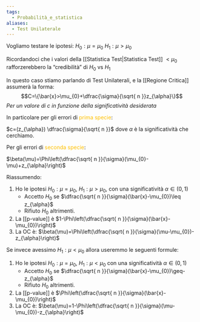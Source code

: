 ```yaml
---
tags:
  - Probabilità_e_statistica
aliases:
  - Test Unilaterale
---
```


Vogliamo testare le ipotesi:
$H_{0}:\mu=\mu_{0}$
$H_{1}:\mu>\mu_{0}$

Ricordandoci che i valori della [[Statistica Test|Statistica Test]] $<\mu_{0}$ rafforzerebbero la “credibilità” di $H_{0}$ vs $H_{1}$

In questo caso stiamo parlando di Test Unilaterali, e la [[Regione Critica]] assumerà la forma:
$$C=\{\bar{x}>\mu_{0}+\dfrac{\sigma}{\sqrt{ n }}z_{\alpha}\}$$
*Per un valore di c in funzione della significatività desiderata*

In particolare per gli errori di <font color="#ffc000">prima specie</font>:

$c=(z_{\alpha}) \dfrac{\sigma}{\sqrt{ n }}$ dove $\alpha$ è la significatività che cerchiamo.

Per gli errori di <font color="#ffc000">seconda specie</font>:

$\beta(\mu)=\Phi\left(\dfrac{\sqrt{ n }}{\sigma}(\mu_{0}-\mu)+z_{\alpha}\right)$

Riassumendo:

1. Ho le ipotesi $H_{0}:\mu=\mu_{0}$, $H_{1}:\mu>\mu_{0}$, con una significatività $\alpha\in(0,1)$
	- Accetto $H_{0}$ se $\dfrac{\sqrt{ n }}{\sigma}(\bar{x}-\mu_{0})\leq z_{\alpha}$
	- Rifiuto $H_{0}$ altrimenti.
2. La [[p-value]] è $1-\Phi\left(\dfrac{\sqrt{ n }}{\sigma}(\bar{x}-\mu_{0})\right)$
3. La OC è: $\beta(\mu)=\Phi\left(\dfrac{\sqrt{ n }}{\sigma}(\mu-\mu_{0})-z_{\alpha}\right)$

Se invece avessimo $H_{1}:\mu<\mu_{0}$ allora useremmo le seguenti formule:

1. Ho le ipotesi $H_{0}:\mu=\mu_{0}$, $H_{1}:\mu<\mu_{0}$ con una significatività $\alpha\in(0,1)$
	- Accetto $H_{0}$ se $\dfrac{\sqrt{ n }}{\sigma}(\bar{x}-\mu_{0})\geq-z_{\alpha}$
	- Rifiuto $H_{0}$ altrimenti.
2. La [[p-value]] è $\Phi\left(\dfrac{\sqrt{ n }}{\sigma}(\bar{x}-\mu_{0})\right)$
3. La OC è: $\beta(\mu)=1-\Phi\left(\dfrac{\sqrt{ n }}{\sigma}(\mu-\mu_{0})-z_{\alpha}\right)$

